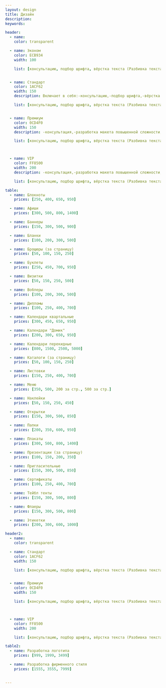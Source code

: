 ```yaml
---
layout: design
title: Дизайн
description:
keywords:

header:
  - name: 
    color: transparent

  - name: Эконом
    color: ECB934
    width: 100

    list: [консультацию, подбор шрифта, вёрстка текста (Разбивка текста на абзацы, создание списков, выделение основных элементов и т.п.), кадрирование/изменение в размере, правки мелкие (Правки по изменению размера текста, размера изображений, замена цвета - которые делаются после создания макета «2»), принтерная цветопроба]


  - name: Стандарт
    color: 1ACF62
    width: 150
    description: Включает в себя:-консультацию,-подбор шрифта,-вёрстка текста (Разбивка текста на абзацы, создание списков, выделение основных элементов и т.п.),-кадрирование изменение в размере,-осветление затемнение ретушь коррекция (Изменение насыщенности фотографий, чистка изображений, корректировка яркости, исправление мелких дефектов),-отрисовка несложной графики логотипа,-правки мелкие (Правки по изменению размера текста, размера изображений, замена цвета - которые делаются после создания макета «3»),-правки значительные (Правки по изменению основных элементов макета, поиск новых изображений или правки ТЗ, которые делаются после создания макета «1»),-принтерная цветопроба

    list: [консультацию, подбор шрифта, вёрстка текста (Разбивка текста на абзацы, создание списков, выделение основных элементов и т.п.), кадрирование/изменение в размере, правки мелкие (Правки по изменению размера текста, размера изображений, замена цвета - которые делаются после создания макета «2»), принтерная цветопроба]


  - name: Премиум
    color: 0CD4F0
    width: 150
    description: -консультация,-разработка макета повышенной сложности,-подбор шрифта,-вёрстка текста (Разбивка текста на абзацы, создание списков, выделение основных элементов и т.п.),-предложение по улучшению вашего текста,-кадрирование/изменение в размере,-осветление\затемнение\ретушь\коррекция (Изменение насыщенности фотографий, чистка изображений, корректировка яркости, исправление мелких дефектов),-отрисовка несложной графики\логотипа,-подборка фотографий (Подбор фотографий, которые будут использоваться при создании вашего макета. В пакет включен подбор 3 фотографий, дополнительные оплачиваются отдельно),-создание коллажей,-правки мелкие (Правки по изменению размера текста, размера изображений, замена цвета - которые делаются после создания макета «3»),-правки значительные (Правки по изменению основных элементов макета, поиск новых изображений или правки ТЗ, которые делаются после создания макета «1»),-принтерная цветопроба,

    list: [консультацию, подбор шрифта, вёрстка текста (Разбивка текста на абзацы, создание списков, выделение основных элементов и т.п.), кадрирование/изменение в размере, правки мелкие (Правки по изменению размера текста, размера изображений, замена цвета - которые делаются после создания макета «2»), принтерная цветопроба]



  - name: VIP
    color: FF8500
    width: 200
    description: -консультация,-разработка макета повышенной сложности,-подбор шрифта,-вёрстка текста,-предложение по улучшению вашего текста-услуги копирайтера (до 1500 знаков)-кадрирование/изменение в размере-осветление\затемнение\ретушь\коррекция iИзменение насыщенности фотографий, чистка изображений, корректировка яркости, исправление мелких дефектов-отрисовка несложной графики\логотипа-подборка материалов iПодбор фотографий, которые будут использоваться при создании вашего макета. В пакет включен подбор 3 фотографий, дополнительные оплачиваются отдельно-создание коллажей, -уникальная графика iРазработка дополнительных элементов для вашего макета Это может быть узор, простой персонаж и т. п.правки мелкие iПравки по изменению размера текста, размера изображений, замена цвета - которые делаются после создания макета «10»)-правки значительные iПравки по изменению основных элементов макета, поиск новых изображений, которые делаются после создания макета «3»)-смена формата -внесение изменений в присутствии клиента-принтерная цветопроба-изготовление прототипа изделия

    list: [консультацию, подбор шрифта, вёрстка текста (Разбивка текста на абзацы, создание списков, выделение основных элементов и т.п.), кадрирование/изменение в размере, правки мелкие (Правки по изменению размера текста, размера изображений, замена цвета - которые делаются после создания макета «2»), принтерная цветопроба]

table:
  - name: Блокноты
    prices: [250, 400, 650, 950]

  - name: Афиши
    prices: [300, 500, 800, 1400]

  - name: Баннеры
    prices: [150, 300, 500, 900]

  - name: Бланки
    prices: [100, 200, 300, 500]

  - name: Брощюры (за страницу)
    prices: [50, 100, 150, 250]

  - name: Буклеты
    prices: [250, 450, 700, 950]

  - name: Визитки
    prices: [50, 150, 250, 500]

  - name: Воблеры
    prices: [100, 200, 300, 500]

  - name: Дипломы
    prices: [100, 250, 400, 700]

  - name: Календари квартальные
    prices: [300, 450, 650, 950]

  - name: Календари "Домик"
    prices: [200, 300, 650, 950]

  - name: Календари перекидные
    prices: [800, 1500, 2500, 5000]

  - name: Каталоги (за страницу)
    prices: [50, 100, 150, 250]

  - name: Листовки
    prices: [150, 250, 400, 700]

  - name: Меню
    prices: [350, 500, 200 за стр., 500 за стр.]

  - name: Наклейки
    prices: [50, 150, 250, 450]

  - name: Открытки
    prices: [150, 300, 500, 850]

  - name: Папки
    prices: [200, 350, 600, 950]

  - name: Плакаты
    prices: [300, 500, 800, 1400]

  - name: Презентации (за страницу)
    prices: [100, 150, 200, 350]

  - name: Пригласительные
    prices: [150, 300, 500, 850]

  - name: Сертификаты
    prices: [100, 250, 400, 700]

  - name: Тейбл тенты
    prices: [150, 300, 500, 800]

  - name: Флаеры
    prices: [150, 300, 500, 800]

  - name: Этикетки
    prices: [200, 300, 600, 1000]

header2:
  - name: 
    color: transparent

  - name: Стандарт
    color: 1ACF62
    width: 150

    list: [консультацию, подбор шрифта, вёрстка текста (Разбивка текста на абзацы, создание списков, выделение основных элементов и т.п.), кадрирование/изменение в размере, правки мелкие (Правки по изменению размера текста, размера изображений, замена цвета - которые делаются после создания макета «2»), принтерная цветопроба]


  - name: Премиум
    color: 0CD4F0
    width: 150

    list: [консультацию, подбор шрифта, вёрстка текста (Разбивка текста на абзацы, создание списков, выделение основных элементов и т.п.), кадрирование/изменение в размере, правки мелкие (Правки по изменению размера текста, размера изображений, замена цвета - которые делаются после создания макета «2»), принтерная цветопроба]



  - name: VIP
    color: FF8500
    width: 200

    list: [консультацию, подбор шрифта, вёрстка текста (Разбивка текста на абзацы, создание списков, выделение основных элементов и т.п.), кадрирование/изменение в размере, правки мелкие (Правки по изменению размера текста, размера изображений, замена цвета - которые делаются после создания макета «2»), принтерная цветопроба]

table2:
  - name: Разработка логотипа
    prices: [999, 1999, 3499]

  - name: Разработка фирменного стиля
    prices: [1555, 3555, 7999]

  
---
```



